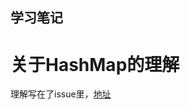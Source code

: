## 学习笔记
# 关于HashMap的理解
理解写在了issue里，[地址](https://github.com/algorithm005-class02/algorithm005-class02/issues/268)